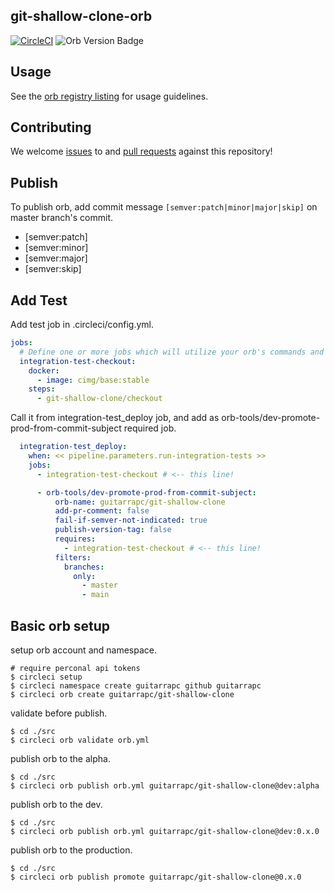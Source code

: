 ## git-shallow-clone-orb
[![CircleCI](https://circleci.com/gh/guitarrapc/git-shallow-clone-orb.svg?style=svg)](https://circleci.com/gh/guitarrapc/git-shallow-clone-orb) ![Orb Version Badge](https://badges.circleci.com/orbs/guitarrapc/git-shallow-clone.svg)

## Usage

See the [orb registry listing](http://circleci.com/orbs/registry/orb/guitarrapc/git-shallow-clone) for usage guidelines.

## Contributing

We welcome [issues](https://github.com/guitarrapc/git-shallow-clone-orb/issues) to and [pull requests](https://github.com/guitarrapc/git-shallow-clone-orb/pulls) against this repository!

## Publish

To publish orb, add commit message `[semver:patch|minor|major|skip]` on master branch's commit.

* [semver:patch]
* [semver:minor]
* [semver:major]
* [semver:skip]

## Add Test

Add test job in .circleci/config.yml.

```yaml
jobs:
  # Define one or more jobs which will utilize your orb's commands and parameters to validate your changes.
  integration-test-checkout:
    docker:
      - image: cimg/base:stable
    steps:
      - git-shallow-clone/checkout
```

Call it from integration-test_deploy job, and add as orb-tools/dev-promote-prod-from-commit-subject required job.

```yaml
  integration-test_deploy:
    when: << pipeline.parameters.run-integration-tests >>
    jobs:
      - integration-test-checkout # <-- this line!

      - orb-tools/dev-promote-prod-from-commit-subject:
          orb-name: guitarrapc/git-shallow-clone
          add-pr-comment: false
          fail-if-semver-not-indicated: true
          publish-version-tag: false
          requires:
            - integration-test-checkout # <-- this line!
          filters:
            branches:
              only:
                - master
                - main
```

## Basic orb setup

setup orb account and namespace.

```shell
# require perconal api tokens
$ circleci setup
$ circleci namespace create guitarrapc github guitarrapc
$ circleci orb create guitarrapc/git-shallow-clone
```

validate before publish.

```
$ cd ./src
$ circleci orb validate orb.yml
```

publish orb to the alpha.

```
$ cd ./src
$ circleci orb publish orb.yml guitarrapc/git-shallow-clone@dev:alpha
```


publish orb to the dev.

```
$ cd ./src
$ circleci orb publish orb.yml guitarrapc/git-shallow-clone@dev:0.x.0
```

publish orb to the production.

```
$ cd ./src
$ circleci orb publish promote guitarrapc/git-shallow-clone@0.x.0
```
